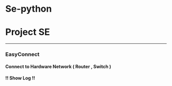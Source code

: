 # Se-python
# Project SE

----------------
### EasyConnect
#### Connect to Hardware Network ( Router , Switch ) 
#### !! Show Log !!
